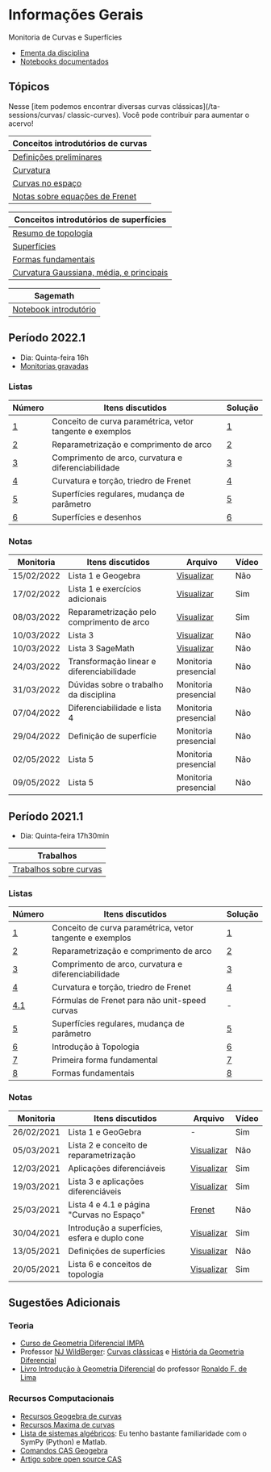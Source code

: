 # Informações Gerais

Monitoria de Curvas e Superfícies

- [Ementa da disciplina](/files/disciplines/curvas-superficies2021/Ementa_curvas_superficies.pdf)
- [Notebooks documentados](https://github.com/lucasmoschen/ta-sessions/tree/master/Curves_Surfaces/notebooks)

## Tópicos

Nesse [item podemos encontrar diversas curvas clássicas](/ta-sessions/curvas/
classic-curves). Você pode contribuir para aumentar o acervo! 

|Conceitos introdutórios de curvas|
|---|
|[Definições preliminares](/ta-sessions/curvas/first-definitions)|
|[Curvatura](/ta-sessions/curvas/curvature/curvature)|
|[Curvas no espaço](/ta-sessions/curvas/space-curves)|
|[Notas sobre equações de Frenet](/ta-sessions/curvas/notes-frenet)|

|Conceitos introdutórios de superfícies|
|---|
|[Resumo de topologia](/ta-sessions/curvas/intro-topology)|
|[Superfícies](/ta-sessions/curvas/regular-surfaces)|
|[Formas fundamentais](/ta-sessions/curvas/fundamental-forms)|
|[Curvatura Gaussiana, média, e principais](/ta-sessions/curvas/surface-curvature)|

|Sagemath|
|---|
|[Notebook introdutório](https://nbviewer.org/github/lucasmoschen/ta-sessions/blob/master/Curves_Surfaces/notebooks/sagemath.ipynb)|

## Período 2022.1

- Dia: Quinta-feira 16h
- [Monitorias gravadas](https://gvmail-my.sharepoint.com/:f:/g/personal/b37214_fgv_edu_br/Emu7FCUe9LNPh-S4HihUsyUBKmQjTK5UW3OK7riWl4JpFg?e=yspRYF)

### Listas 

|Número|Itens discutidos|Solução|
|------|----------------|-------|
|[1](/files/disciplines/curvas-superficies2022/lista1.pdf)|Conceito de curva paramétrica, vetor tangente e exemplos|[1](/files/disciplines/curvas-superficies2022/solutions1.pdf)|
|[2](/files/disciplines/curvas-superficies2022/lista2.pdf)|Reparametrização e comprimento de arco|[2](/files/disciplines/curvas-superficies2022/solutions2.pdf)|
|[3](/files/disciplines/curvas-superficies2022/lista3.pdf)|Comprimento de arco, curvatura e diferenciabilidade|[3](/files/disciplines/curvas-superficies2022/solutions3.pdf)|
|[4](/files/disciplines/curvas-superficies2022/lista4.pdf)|Curvatura e torção, triedro de Frenet|[4](/files/disciplines/curvas-superficies2022/solutions4.pdf)|
|[5](/files/disciplines/curvas-superficies2022/lista5.pdf)|Superfícies regulares, mudança de parâmetro|[5](/files/disciplines/curvas-superficies2022/solutions5.pdf)|
|[6](/files/disciplines/curvas-superficies2022/lista6.pdf)|Superfícies e desenhos|[6](/files/disciplines/curvas-superficies2022/solutions6.pdf)|


### Notas

|Monitoria|Itens discutidos|Arquivo|Vídeo|
|---------|----------------|-------|-----|
|15/02/2022|Lista 1 e Geogebra|[Visualizar](/files/disciplines/curvas-superficies2022/monitoria15-02-2022.pdf)|Não|
|17/02/2022|Lista 1 e exercícios adicionais|[Visualizar](/files/disciplines/curvas-superficies2022/monitoria17-02-2022.pdf)|Sim|
|08/03/2022|Reparametrização pelo comprimento de arco|[Visualizar](/files/disciplines/curvas-superficies2022/monitoria08-03-2022.pdf)|Sim|
|10/03/2022|Lista 3|[Visualizar](/files/disciplines/curvas-superficies2022/monitoria08-03-2022.pdf)|Não|
|10/03/2022|Lista 3 SageMath|[Visualizar](https://nbviewer.org/github/lucasmoschen/ta-sessions/blob/master/Curves_Surfaces/notebooks/lista3.ipynb)|Não|
|24/03/2022|Transformação linear e diferenciabilidade|Monitoria presencial|Não|
|31/03/2022|Dúvidas sobre o trabalho da disciplina|Monitoria presencial|Não|
|07/04/2022|Diferenciabilidade e lista 4|Monitoria presencial|Não|
|29/04/2022|Definição de superfície|Monitoria presencial|Não|
|02/05/2022|Lista 5|Monitoria presencial|Não|
|09/05/2022|Lista 5|Monitoria presencial|Não|

## Período 2021.1

- Dia: Quinta-feira 17h30min

|Trabalhos|
|---------|
|[Trabalhos sobre curvas](/ta-sessions/curvas/assignments-a1)|

### Listas

|Número|Itens discutidos|Solução|
|------|----------------|-------|
|[1](/files/disciplines/curvas-superficies2021/lista1.pdf)|Conceito de curva paramétrica, vetor tangente e exemplos|[1](/ta-sessions/unavailable)|
|[2](/files/disciplines/curvas-superficies2021/lista2.pdf)|Reparametrização e comprimento de arco|[2](/ta-sessions/unavailable)|
|[3](/files/disciplines/curvas-superficies2021/lista3.pdf)|Comprimento de arco, curvatura e diferenciabilidade|[3](/ta-sessions/unavailable)|
|[4](/files/disciplines/curvas-superficies2021/lista4.pdf)|Curvatura e torção, triedro de Frenet|[4](/ta-sessions/unavailable)|
|[4.1](/files/disciplines/curvas-superficies2021/lista4-1.pdf)|Fórmulas de Frenet para não unit-speed curvas|-|
|[5](/files/disciplines/curvas-superficies2021/lista5.pdf)|Superfícies regulares, mudança de parâmetro|[5](/ta-sessions/unavailable)|
|[6](/files/disciplines/curvas-superficies2021/lista6.pdf)|Introdução à Topologia|[6](/ta-sessions/unavailable)|
|[7](/files/disciplines/curvas-superficies2021/lista7.pdf)|Primeira forma fundamental|[7](/ta-sessions/unavailable)|
|[8](/files/disciplines/curvas-superficies2021/lista8.pdf)|Formas fundamentais|[8](/ta-sessions/unavailable)|

### Notas

|Monitoria|Itens discutidos|Arquivo|Vídeo|
|---------|----------------|-------|-----|
|26/02/2021|Lista 1 e GeoGebra|-|Sim|
|05/03/2021|Lista 2 e conceito de reparametrização|[Visualizar](/files/disciplines/curvas-superficies2021/monitoria05-03-2021.pdf)|Não|
|12/03/2021|Aplicações diferenciáveis|[Visualizar](/files/disciplines/curvas-superficies2021/monitoria12-03-2021.pdf)|Sim|
|19/03/2021|Lista 3 e aplicações diferenciáveis|[Visualizar](/files/disciplines/curvas-superficies2021/monitoria19-03-2021.pdf)|Sim|
|25/03/2021|Lista 4 e 4.1 e página "Curvas no Espaço"|[Frenet](/ta-sessions/curvas/notes-frenet)|Não|
|30/04/2021|Introdução a superfícies, esfera e duplo cone|[Visualizar](/files/disciplines/curvas-superficies2021/monitoria30-04-2021.pdf)|Sim|
|13/05/2021|Definições de superfícies|[Visualizar](/files/disciplines/curvas-superficies2021/monitoria13-05-2021.pdf)|Não|
|20/05/2021|Lista 6 e conceitos de topologia|[Visualizar](/files/disciplines/curvas-superficies2021/monitoria20-05-2021.pdf)|Sim|
  
## Sugestões Adicionais 

### Teoria 

- [Curso de Geometria Diferencial IMPA](https://www.youtube.com/watch?v=bZiAkM6ab08)
- Professor [NJ WildBerger](https://njwildberger.com/): [Curvas
  clássicas](https://www.youtube.com/watch?v=_mvjOoTieTk) e [História da
  Geometria Diferencial](https://www.youtube.com/watch?v=6xgtMQ7WSzQ)
- [Livro Introdução à Geometria
  Diferencial](https://www.sbm.org.br/wp-content/uploads/2016/06/Introdu%C3%A7%C3%A3o-a-Geometria-Diferencial_Ronaldo-Freire-Lima.pdf)
  do professor [Ronaldo F. de Lima](https://www.ronaldofreiredelima.com/)

### Recursos Computacionais

- [Recursos Geogebra de curvas](https://www.geogebra.org/search/curves)
- [Recursos Maxima de curvas](http://gkerns.people.ysu.edu/maxima/maximaintro/maximaintro.pdf)
- [Lista de sistemas algébricos](https://en.wikipedia.org/wiki/List_of_computer_algebra_systems):
  Eu tenho bastante familiaridade com o SymPy (Python) e Matlab. 
- [Comandos CAS Geogebra](https://wiki.geogebra.org/en/CAS_Specific_Commands)
- [Artigo sobre open source CAS](https://lwn.net/Articles/710537/)

